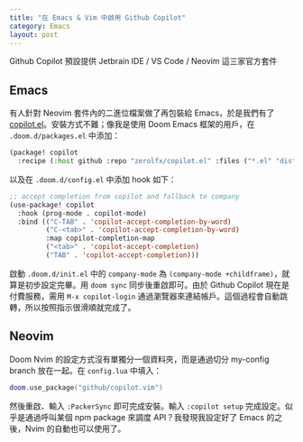 ```yaml
---
title: "在 Emacs & Vim 中啟用 Github Copilot"
category: Emacs
layout: post
---
```


Github Copilot 預設提供 Jetbrain IDE / VS Code / Neovim 這三家官方套件

## Emacs

有人針對 Neovim 套件內的二進位檔案做了再包裝給 Emacs，於是我們有了 [copilot.el](https://github.com/zerolfx/copilot.el)。安裝方式不難；像我是使用 Doom Emacs 框架的用戶，在 `.doom.d/packages.el` 中添加：

```lisp
(package! copilot
  :recipe (:host github :repo "zerolfx/copilot.el" :files ("*.el" "dist")))
```

以及在 `.doom.d/config.el` 中添加 hook 如下：

```lisp
;; accept completion from copilot and fallback to company
(use-package! copilot
  :hook (prog-mode . copilot-mode)
  :bind (("C-TAB" . 'copilot-accept-completion-by-word)
         ("C-<tab>" . 'copilot-accept-completion-by-word)
         :map copilot-completion-map
         ("<tab>" . 'copilot-accept-completion)
         ("TAB" . 'copilot-accept-completion)))
```

啟動 `.doom.d/init.el` 中的 `company-mode` 為 `(company-mode +childframe)`，就算是初步設定完畢。用 `doom sync` 同步後重啟即可。由於 Github Copilot 現在是付費服務，需用 `M-x copilot-login` 通過瀏覽器來連結帳戶。這個過程會自動跳轉，所以按照指示很滑順就完成了。

## Neovim

Doom Nvim 的設定方式沒有單獨分一個資料夾，而是通過切分 my-config branch 放在一起。在 `config.lua` 中填入：

```lua
doom.use_package("github/copilot.vim")
```

然後重啟、輸入 `:PackerSync` 即可完成安裝。輸入 `:copilot setup` 完成設定。似乎是通過呼叫某個 npm package 來調度 API？我發現我設定好了 Emacs 的之後，Nvim 的自動也可以使用了。